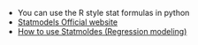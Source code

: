 
- You can use the R style stat formulas in python 
- [Statmodels Official website](https://www.statsmodels.org/stable/index.html)
- [How to use Statmoldes (Regression modeling)](https://qiita.com/gatchaman-20140215/items/86299f4501d9f3576ea2)
